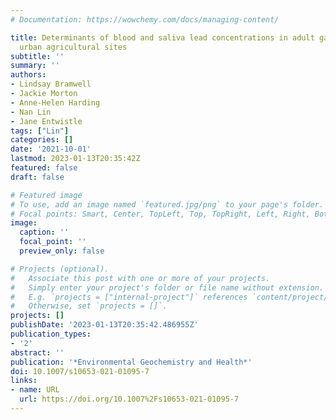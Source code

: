 ```yaml
---
# Documentation: https://wowchemy.com/docs/managing-content/

title: Determinants of blood and saliva lead concentrations in adult gardeners on
  urban agricultural sites
subtitle: ''
summary: ''
authors:
- Lindsay Bramwell
- Jackie Morton
- Anne-Helen Harding
- Nan Lin
- Jane Entwistle
tags: ["Lin"]
categories: []
date: '2021-10-01'
lastmod: 2023-01-13T20:35:42Z
featured: false
draft: false

# Featured image
# To use, add an image named `featured.jpg/png` to your page's folder.
# Focal points: Smart, Center, TopLeft, Top, TopRight, Left, Right, BottomLeft, Bottom, BottomRight.
image:
  caption: ''
  focal_point: ''
  preview_only: false

# Projects (optional).
#   Associate this post with one or more of your projects.
#   Simply enter your project's folder or file name without extension.
#   E.g. `projects = ["internal-project"]` references `content/project/deep-learning/index.md`.
#   Otherwise, set `projects = []`.
projects: []
publishDate: '2023-01-13T20:35:42.486955Z'
publication_types:
- '2'
abstract: ''
publication: '*Environmental Geochemistry and Health*'
doi: 10.1007/s10653-021-01095-7
links:
- name: URL
  url: https://doi.org/10.1007%2Fs10653-021-01095-7
---
```

